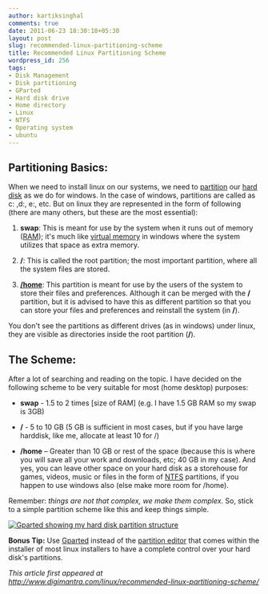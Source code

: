 ```yaml
---
author: kartiksinghal
comments: true
date: 2011-06-23 18:30:18+05:30
layout: post
slug: recommended-linux-partitioning-scheme
title: Recommended Linux Partitioning Scheme
wordpress_id: 256
tags:
- Disk Management
- Disk partitioning
- GParted
- Hard disk drive
- Home directory
- Linux
- NTFS
- Operating system
- ubuntu
---
```


## Partitioning Basics:


When we need to install linux on our systems, we need to [partition](http://en.wikipedia.org/wiki/Disk_partitioning) our [hard disk](http://en.wikipedia.org/wiki/Hard_disk_drive) as we do for windows. In the case of windows, partitions are called as c: ,d:, e:, etc. But on linux they are represented in the form of following (there are many others, but these are the most essential):



	
  1. **swap**:
This is meant for use by the system when it runs out of memory ([RAM](http://en.wikipedia.org/wiki/Random-access_memory)); it's much like [virtual memory](http://en.wikipedia.org/wiki/Virtual_memory) in windows where the system utilizes that space as extra memory.

	
  2. **/**:
This is called the root partition; the most important partition, where all the system files are stored.

	
  3. **[/home](http://en.wikipedia.org/wiki/Home_directory)**:
This partition is meant for use by the users of the system to store their files and preferences. Although it can be merged with the **/** partition, but it is advised to have this as different partition so that you can store your files and preferences and reinstall the system (in **/**).


You don't see the partitions as different drives (as in windows) under linux, they are visible as directories inside the root partition (**/**).


## The Scheme:


After a lot of searching and reading on the topic. I have decided on the following scheme to be very suitable for most (home desktop) purposes:



	
  * **swap** - 1.5 to 2 times [size of RAM] (e.g. I have 1.5 GB RAM so my swap is 3GB)

	
  * **/** - 5 to 10 GB (5 GB is sufficient in most cases, but if you have large harddisk, like me, allocate at least 10 for /)

	
  * **/home** – Greater than 10 GB or rest of the space (because this is where you will save all your work and downloads, etc; 40 GB in my case). And yes, you can leave other space on your hard disk as a storehouse for games, videos, music or files in the form of [NTFS](http://en.wikipedia.org/wiki/NTFS) partitions, if you happen to use windows also (else make more room for /home).


Remember: _things are not that complex, we make them complex_. So, stick to a simple partition scheme like this and keep things simple.

[![Gparted showing my hard disk partition structure](http://k4rtik.files.wordpress.com/2011/06/screenshot-dev-sda-gparted.png)](http://k4rtik.files.wordpress.com/2011/06/screenshot-dev-sda-gparted.png)

**Bonus Tip:** Use [Gparted](http://gparted.sourceforge.net) instead of the [partition editor](http://en.wikipedia.org/wiki/Partition_editor) that comes within the installer of most linux installers to have a complete control over your hard disk's partitions.

_This article first appeared at http://www.digimantra.com/linux/recommended-linux-partitioning-scheme/_

